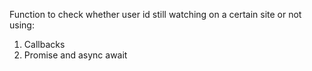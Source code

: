 Function to check whether user id still watching on a certain site or not using:
1. Callbacks
2. Promise and async await
